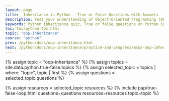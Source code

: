 ```yaml
---
layout: page
title:  Inheritance in Python - True or False Questions with Answers
description: Test your understanding of Object-Oriented Programming (OOP) in Python with these carefully crafted True or False questions on Inheritance. Great for beginners and intermediate learners to reinforce OOP concepts.
keywords: Python inheritance quiz, True or false questions on Python inheritance, Python OOP inheritance practice, Object oriented programming in Python, Python inheritance MCQs, Learn Python inheritance, Python class and object quiz, Python OOP interview questions, Python coding practice questions, Inheritance concepts in Python
toc: toc/python-toc.html
topic: "oop-inheritance"
course: "python"
prev: /python/docs/oop-inheritance.html
next: /python/docs/oop-inheritance/practice-and-progress/mcqs-oop-inheritance.html
---
```


{% assign topic = "oop-inheritance" %}
{% assign topics = site.data.python.true-false.topics %}
{% assign selected_topic = topics | where: "topic", topic | first %}
{% assign questions = selected_topic.questions %}
<!-- {% assign examples = selected_topic.examples %} -->
{% assign resources = selected_topic.resources %}
{% include pap/true-false-loop.html questions=questions resources=resources topic=topic %}